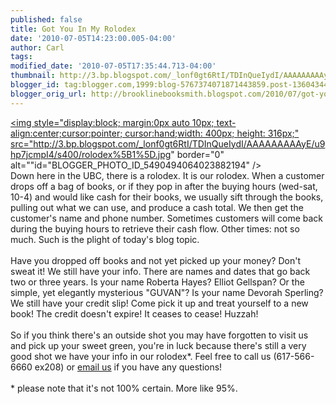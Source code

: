 ```yaml
---
published: false
title: Got You In My Rolodex
date: '2010-07-05T14:23:00.005-04:00'
author: Carl
tags: 
modified_date: '2010-07-05T17:35:44.713-04:00'
thumbnail: http://3.bp.blogspot.com/_lonf0gt6RtI/TDInQueIydI/AAAAAAAAAyE/u9hp7jcmpI4/s72-c/rolodex%5B1%5D.jpg
blogger_id: tag:blogger.com,1999:blog-5767374071871443859.post-1360434441529870095
blogger_orig_url: http://brooklinebooksmith.blogspot.com/2010/07/got-you-in-my-rolodex.html
---
```


<a href="http://3.bp.blogspot.com/_lonf0gt6RtI/TDInQueIydI/AAAAAAAAAyE/u9hp7jcmpI4/s1600/rolodex%5B1%5D.jpg"><img style="display:block; margin:0px auto 10px; text-align:center;cursor:pointer; cursor:hand;width: 400px; height: 316px;" src="http://3.bp.blogspot.com/_lonf0gt6RtI/TDInQueIydI/AAAAAAAAAyE/u9hp7jcmpI4/s400/rolodex%5B1%5D.jpg" border="0" alt=""id="BLOGGER_PHOTO_ID_5490494064023882194" /></a><br />Down here in the UBC, there is a rolodex. It is our rolodex. When a customer drops off a bag of books, or if they pop in after the buying hours (wed-sat, 10-4) and would like cash for their books, we usually sift through the books, pulling out what we can use, and produce a cash total. We then get the customer's name and phone number. Sometimes customers will come back during the buying hours to retrieve their cash flow. Other times: not so much. Such is the plight of today's blog topic. <br /><br />Have you dropped off books and not yet picked up your money? Don't sweat it! We still have your info. There are names and dates that go back two or three years. Is your name Roberta Hayes? Elliot Gellspan? Or the simple, yet elegantly mysterious "GUVAN"? Is your name Devorah Sperling? We still have your credit slip! Come pick it up and treat yourself to a new book! The credit doesn't expire! It ceases to cease! Huzzah! <br /><br />So if you think there's an outside shot you may have forgotten to visit us and pick up your sweet green, you're in luck because there's still a very good shot we have your info in our rolodex*. Feel free to call us (617-566-6660 ex208) or <a href="mailto:ubc@brooklinebooksmith.com">email us</a> if you have any questions!<br /><br />* please note that it's not 100% certain. More like 95%.